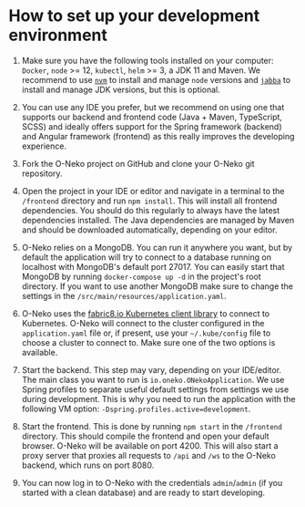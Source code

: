 # How to set up your development environment

1. Make sure you have the following tools installed on your computer: `Docker`, `node` >= 12, `kubectl`, `helm` >= 3, a JDK 11 and Maven. 
We recommend to use [`nvm`](https://github.com/nvm-sh/nvm) to install and manage `node` versions and 
[`jabba`](https://github.com/shyiko/jabba) to install and manage JDK versions, but this is optional.

2. You can use any IDE you prefer, but we recommend on using one that supports our backend and frontend code (Java + Maven, TypeScript, SCSS)
and ideally offers support for the Spring framework (backend) and Angular framework (frontend) as this really improves
the developing experience.

3. Fork the O-Neko project on GitHub and clone your O-Neko git repository.

4. Open the project in your IDE or editor and navigate in a terminal to the `/frontend` directory and run `npm install`.
This will install all frontend dependencies. You should do this regularly to always have the latest dependencies installed.
The Java dependencies are managed by Maven and should be downloaded automatically, depending on your editor.

5. O-Neko relies on a MongoDB. You can run it anywhere you want, but by default the application will try to connect to a database
running on localhost with MongoDB's default port 27017. You can easily start that MongoDB by running `docker-compose up -d` in the
project's root directory. If you want to use another MongoDB make sure to change the settings in the `/src/main/resources/application.yaml`.

6. O-Neko uses the [fabric8.io Kubernetes client library](https://github.com/fabric8io/kubernetes-client) to connect to Kubernetes. 
O-Neko will connect to the cluster configured in the `application.yaml` file or, if present, use your `~/.kube/config` file to
choose a cluster to connect to. Make sure one of the two options is available.

7. Start the backend. This step may vary, depending on your IDE/editor. The main class you want to run is `io.oneko.ONekoApplication`.
We use Spring profiles to separate useful default settings from settings we use during development. This is why you need to
run the application with the following VM option: `-Dspring.profiles.active=development`.

8. Start the frontend. This is done by running `npm start` in the `/frontend` directory. This should compile the frontend
and open your default browser. O-Neko will be available on port 4200. This will also start a proxy server that proxies
all requests to `/api` and `/ws` to the O-Neko backend, which runs on port 8080.

9. You can now log in to O-Neko with the credentials `admin`/`admin` (if you started with a clean database) and are 
ready to start developing.
